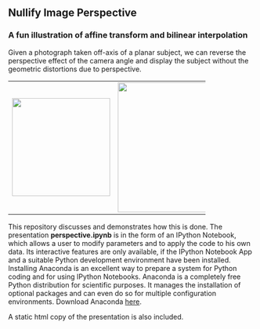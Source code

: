 ## Nullify Image Perspective

### A fun illustration of affine transform and bilinear interpolation

Given a photograph taken off-axis of a planar subject, we can reverse the perspective effect of the camera angle and display the subject without the geometric distortions due to perspective.

<table border="0" style="width:80%;border:0px"> <tr style="border:0px">
    <td style="width:50%;border:0px">
        <img src="tapestry.jpg" width="200px"/>
    </td>
    <td style="width:50%;border:0px">
        <img src="tapestry rectified.jpg" width="265px"/>
    </td>
</tr> </table>

This repository discusses and demonstrates how this is done. The presentation <b>perspective.ipynb</b> is in the form of an IPython Notebook, which allows a user to modify parameters and to apply the code to his own data. Its interactive features are only available, if the IPython Notebook App and a suitable Python development environment have been installed. Installing Anaconda is an excellent way to prepare a system for Python coding and for using IPython Notebooks. Anaconda is a completely free Python distribution for scientific purposes. It manages the installation of optional packages and can even do so for multiple configuration environments. Download Anaconda <a href=“http://continuum.io/downloads”>here</a>. 

A static html copy of the presentation is also included.